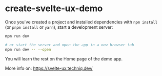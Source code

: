 # create-svelte-ux-demo

Once you've created a project and installed dependencies with `npm install` (or `pnpm install` or
`yarn`), start a development server:

```bash
npm run dev

# or start the server and open the app in a new browser tab
npm run dev -- --open
```

You will learn the rest on the Home page of the demo app.

More info on: https://svelte-ux.techniq.dev/
